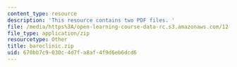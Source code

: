 ```yaml
---
content_type: resource
description: 'This resource contains two PDF files. '
file: /media/https%3A/open-learning-course-data-rc.s3.amazonaws.com/12-804-large-scale-flow-dynamics-lab-fall-2009/670bb7c9030c4d7fa8af4f9d6eb6dcd6_baroclinic.zip
file_type: application/zip
resourcetype: Other
title: baroclinic.zip
uid: 670bb7c9-030c-4d7f-a8af-4f9d6eb6dcd6
---
```

